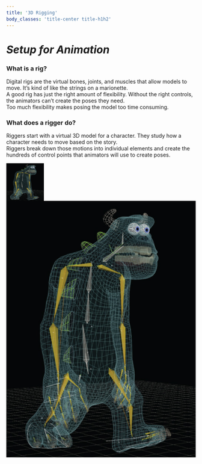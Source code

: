 ```yaml
---
title: '3D Rigging'
body_classes: 'title-center title-h1h2'
---
```


# *Setup for Animation*

### What is a rig?
Digital rigs are the virtual bones, joints, and muscles that allow models to move. It’s kind of like the strings on a marionette.  
A good rig has just the right amount of flexibility. Without the right controls, the animators can’t create the poses they need.  
Too much flexibility makes posing the model too time consuming.  

### What does a rigger do?
Riggers start with a virtual 3D model for a character. They study how a character needs to move based on the story.  
Riggers break down those motions into individual elements and create the hundreds of control points that animators will use to create poses.  

<img align="left" width="100" height="100" src="SullyRig.jpg ">

![SullyRig](SullyRig.jpg "SullyRig")